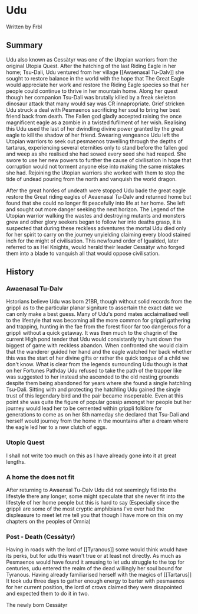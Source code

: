 # Udu
Written by Frbl 

## Summary
Udu also known as Cessàtyr was one of the Utopian warriors from the original Utopia Quest. After the hatching of the last Riding Eagle in her home; Tsu-Dali, Udu ventured from her village [[Awaenasal Tu-Dalv]] she sought to restore balance in the world with the hope that The Great Eagle would appreciate her work and restore the Riding Eagle species so that her people could continue to thrive in her mountain home. Along her quest though her companion Tsu-Dali was brutally killed by a freak skeleton dinosaur attack that many would say was CR innapropriate. Grief stricken Udu struck a deal with Pesmaenos sacrificing her soul to bring her best friend back from death. The Fallen god gladly accepted raising the once magnificent eagle as a zombie in a twisted fufilment of her wish. Realising this Udu used the last of her dwindling divine power granted by the great eagle to kill the shadow of her friend. Swearing vengeance Udu left the Utopian warriors to seek out pesmaenos travelling through the depths of tartarus, experiencing several eternities only to stand before the fallen god and weep as she realised she had sowed every seed she had reaped. She swore to use her new powers to further the cause of civilisation in hope that corruption would not torment anyone else into making the same mistakes she had. Rejoining the Utopian warriors she worked with them to stop the tide of undead pouring from the north and vanquish the world dragon.

After the great hordes of undeath were stopped Udu bade the great eagle restore the Great riding eagles of Aeaenasal Tu-Dalv and returned home but found that she could no longer fit peacefully into life at her home. She left and sought out more danger seeking the next horizon. The Legend of the Utopian warrior walking the wastes and destroying mutants and monsters grew and other glory seekers began to follow her into deaths grasp, it is suspected that during these reckless adventures the mortal Udu died only for her spirit to carry on the journey unyielding claiming every blood stained inch for the might of civilisation. This newfound order of Igualded, later referred to as Hel Knights, would herald their leader Cessàtyr who forged them into a blade to vanquish all that would oppose civilisation.

## History

### Awaenasal Tu-Dalv
Hstorians believe Udu was born 21BR, though without solid records from the grippli as to the particular planar signiture to assertain the exact date we can only make a best guess. Many of Udu's pond mates acclaimatised well to the lifestyle that was becoming all the more common for grippli gathering and trapping, hunting in the fae from the forest floor far too dangerous for a grippli without a quick getaway. It was then much to the chagrin of the current High pond tender that Udu would consistantly try hunt down the biggest of game with reckless abandon. When confronted she would claim that the wanderer guided her hand and the eagle watched her back whether this was the start of her divine gifts or rather the quick tongue of a child we don't know. What is clear from the legends surrounding Udu though is that on her Fortunes Pathday Udu refused to take the path of the trapper like was suggested to her instead she ascended to the old nesting grounds despite them being abandoned for years where she found a single hatchling Tsu-Dali. Sitting with and protecting the hatchling Udu gained the single trust of this legendary bird and the pair became inseperable. Even at this point she was quite the figure of popular gossip amongst her people but her journey would lead her to be cemented within grippli folklore for generations to come as on her 8th nameday she declared that Tsu-Dali and herself would journey from the home in the mountains after a dream where the eagle led her to a new clutch of eggs.

### Utopic Quest
I shall not write too much on this as I have already gone into it at great lengths. 

### A home the does not fit
After returning to Awaensal Tu-Dalv Udu did not seemingly fid into the lifestyle there any longer, some might speculate that she never fit into the lifestyle of her home people but this is hard to say (Especially since the grippli are some of the most cryptic amphibians I've ever had the displeasure to meet let me tell you that though I have more on this on my chapters on the peoples of Omnia)

### Post - Death (Cessàtyr)
Having in roads with the lord of [[Tyranous]] some would think would have its perks, but for udu this wasn't true or at least not directly. As much as Pesmaenos would have found it amusing to let udu struggle to the top for centuries, udu entered the realm of the dead willingly her soul bound for Tyranous. Having already familiarised herself with the magics of [[Tartarus]] It took udu three days to gather enough energy to barter with pesmaenos for her current position, the lord of crows claimed they were disapointed and expected them to do it in two.

The newly born Cessàtyr
